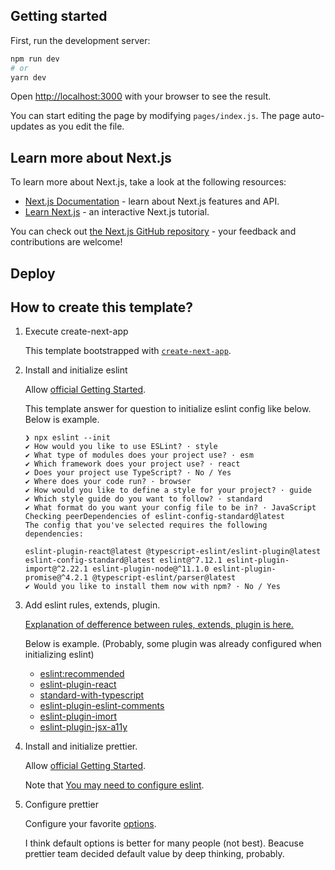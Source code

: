 ## Getting started

First, run the development server:

```bash
npm run dev
# or
yarn dev
```

Open [http://localhost:3000](http://localhost:3000) with your browser to see the result.

You can start editing the page by modifying `pages/index.js`. The page auto-updates as you edit the file.

## Learn more about Next.js

To learn more about Next.js, take a look at the following resources:

- [Next.js Documentation](https://nextjs.org/docs) - learn about Next.js features and API.
- [Learn Next.js](https://nextjs.org/learn) - an interactive Next.js tutorial.

You can check out [the Next.js GitHub repository](https://github.com/vercel/next.js/) - your feedback and contributions are welcome!

## Deploy

## How to create this template?

1. Execute create-next-app

   This template bootstrapped with [`create-next-app`](https://github.com/vercel/next.js/tree/canary/packages/create-next-app).

2. Install and initialize eslint

   Allow [official Getting Started](https://eslint.org/docs/user-guide/getting-started).

   This template answer for question to initialize eslint config like below. Below is example.

   ```
   ❯ npx eslint --init
   ✔ How would you like to use ESLint? · style
   ✔ What type of modules does your project use? · esm
   ✔ Which framework does your project use? · react
   ✔ Does your project use TypeScript? · No / Yes
   ✔ Where does your code run? · browser
   ✔ How would you like to define a style for your project? · guide
   ✔ Which style guide do you want to follow? · standard
   ✔ What format do you want your config file to be in? · JavaScript
   Checking peerDependencies of eslint-config-standard@latest
   The config that you've selected requires the following dependencies:

   eslint-plugin-react@latest @typescript-eslint/eslint-plugin@latest eslint-config-standard@latest eslint@^7.12.1 eslint-plugin-import@^2.22.1 eslint-plugin-node@^11.1.0 eslint-plugin-promise@^4.2.1 @typescript-eslint/parser@latest
   ✔ Would you like to install them now with npm? · No / Yes
   ```

3. Add eslint rules, extends, plugin.

   [Explanation of defference between rules, extends, plugin is here.](https://blog.ojisan.io/eslint-plugin-and-extend)

   Below is example. (Probably, some plugin was already configured when initializing eslint)

   - [eslint:recommended](https://eslint.org/docs/rules/)
   - [eslint-plugin-react](https://github.com/yannickcr/eslint-plugin-react)
   - [standard-with-typescript](https://github.com/standard/eslint-config-standard-with-typescript)
   - [eslint-plugin-eslint-comments](https://mysticatea.github.io/eslint-plugin-eslint-comments/)
   - [eslint-plugin-imort](https://github.com/benmosher/eslint-plugin-import)
   - [eslint-plugin-jsx-a11y](https://github.com/jsx-eslint/eslint-plugin-jsx-a11y)

4. Install and initialize prettier.

   Allow [official Getting Started](https://prettier.io/docs/en/install.html).

   Note that [You may need to configure eslint](https://prettier.io/docs/en/install.html#eslint-and-other-linters).

5. Configure prettier

   Configure your favorite [options](https://prettier.io/docs/en/options.html).

   I think default options is better for many people (not best). Beacuse prettier team decided default value by deep thinking, probably.
